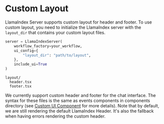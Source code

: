 # Custom Layout

LlamaIndex Server supports custom layout for header and footer. To use custom layout, you need to initialize the LlamaIndex server with the `layout_dir` that contains your custom layout files.

```python
server = LlamaIndexServer(
    workflow_factory=your_workflow,
    ui_config={
        "layout_dir": "path/to/layout",
    },
    include_ui=True
)
```

```
layout/
  header.tsx
  footer.tsx
```

We currently support custom header and footer for the chat interface. The syntax for these files is the same as events components in components directory (see [Custom UI Component](./custom_ui_component.md) for more details).
Note that by default, we are still rendering the default LlamaIndex Header. It's also the fallback when having errors rendering the custom header.
